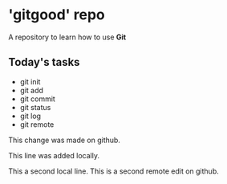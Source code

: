 # 'gitgood' repo

A repository to learn how to use **Git**

## Today's tasks

- git init
- git add
- git commit
- git status
- git log
- git remote

This change was made on github.

This line was added locally. 

This a second local line.
This is a second remote edit on github. 
